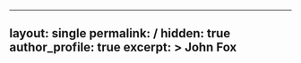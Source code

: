  ---
layout: single
permalink: /
hidden: true
author_profile: true
excerpt: >
  John Fox<br />
 ---
